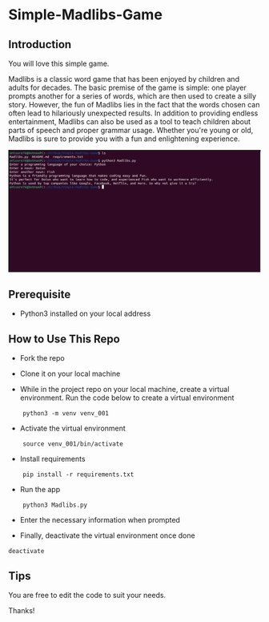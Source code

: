 # Simple-Madlibs-Game

## Introduction
You will love this simple game.

Madlibs is a classic word game that has been enjoyed by children and adults for decades. The basic premise of the game is simple: one player prompts another for a series of words, which are then used to create a silly story. However, the fun of Madlibs lies in the fact that the words chosen can often lead to hilariously unexpected results. In addition to providing endless entertainment, Madlibs can also be used as a tool to teach children about parts of speech and proper grammar usage. Whether you're young or old, Madlibs is sure to provide you with a fun and enlightening experience.

![Image!](Images/image_001.png)

## Prerequisite
- Python3 installed on your local address

## How to Use This Repo

- Fork the repo

- Clone it on your local machine

- While in the project repo on your local machine, create a virtual environment. Run the code below to create a virtual environment
```
	python3 -m venv venv_001
```
- Activate the virtual environment
```
	source venv_001/bin/activate
```
- Install requirements
```
	pip install -r requirements.txt
```
- Run the app
```
	python3 Madlibs.py
```
- Enter the necessary information when prompted

- Finally, deactivate the virtual environment once done 
```
deactivate
```
## Tips

You are free to edit the code to suit your needs.

Thanks!
